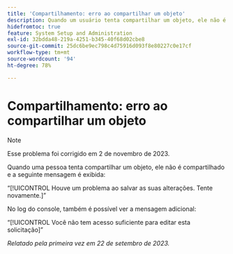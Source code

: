 ```yaml
---
title: 'Compartilhamento: erro ao compartilhar um objeto'
description: Quando um usuário tenta compartilhar um objeto, ele não é compartilhado e o usuário vê uma mensagem de erro.
hidefromtoc: true
feature: System Setup and Administration
exl-id: 32bdda48-219a-4251-b345-40f68d02cbe8
source-git-commit: 25dc6be9ec798c4d75916d093f8e80227c0e17cf
workflow-type: tm+mt
source-wordcount: '94'
ht-degree: 78%

---
```


# Compartilhamento: erro ao compartilhar um objeto

>[!NOTE]
>
>Esse problema foi corrigido em 2 de novembro de 2023.

Quando uma pessoa tenta compartilhar um objeto, ele não é compartilhado e a seguinte mensagem é exibida:

“[!UICONTROL Houve um problema ao salvar as suas alterações. Tente novamente.]”

No log do console, também é possível ver a mensagem adicional:

“[!UICONTROL Você não tem acesso suficiente para editar esta solicitação]”

_Relatado pela primeira vez em 22 de setembro de 2023._
